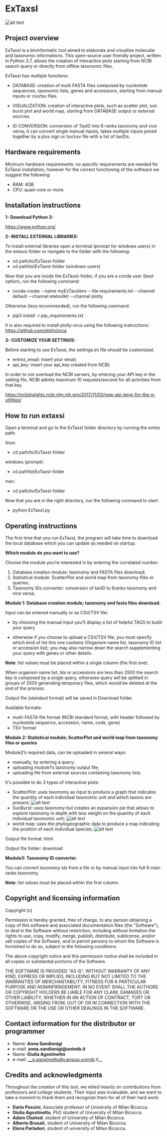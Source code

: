 ExTaxsI
=======

![alt text](https://github.com/qLSLab/extaxsi/blob/master/images/Project%20Exta.png)

Project overview
----------------
ExTaxsI is a bioinformatic tool aimed to elaborate and visualize molecular and taxonomic informations.
This open-source user friendly project, written in Python 3.7, allows the creation of interactive plots starting from NCBI search query or directly from offline taxonomic files.

ExTaxsI has multiple functions:

* DATABASE: creation of multi FASTA files composed by nucleotide sequences, taxonomic lists, genes and accessions, starting from manual inputs or csv/tsv files.

* VISUALIZATION: creation of interactive plots, such as scatter plot, sun burst plot and world map, starting from DATABASE output or external sources.

* ID CONVERSION: conversion of TaxID into 6-ranks taxonomy and vice versa; it can convert single manual inputs, takes multiple inputs joined together by a plus sign or tsv/csv file with a list of taxIDs.

Hardware requirements
---------------------
Minimum hardware requirements:
no specific requirements are needed for ExTaxsI installation, however for the correct functioning of the software we suggest the following:

* RAM: 4GB
* CPU: quad-core or more.

Installation instructions
-------------------------
**1- Download Python 3:**

https://www.python.org/

**2- INSTALL EXTERNAL LIBRARIES:**

To install external libraries open a terminal (prompt for windows users) in the extaxsi folder or navigate to the folder with the following:
* cd path/to/ExTaxsI-folder
* cd path\to\ExTaxsI-folder (windows-users)

Now that you are inside the ExTaxsI-folder, if you are a conda user (best option), run the following command:
* conda create --name myExTaxsIenv --file requirements.txt --channel default --channel etetoolkit --channel plotly

Otherwise (less recommended), run the following command:
* pip3 install -r pip_requirements.txt

It is also required to install plotly-orca using the following instructions:
https://github.com/plotly/orca

**3- CUSTOMIZE YOUR SETTINGS:**

Before starting to use ExTaxsI, the settings.ini file should be customized:
* entrez_email: insert your email;
* api_key: insert your api_key created from NCBI;

In order to not overload the NCBI servers, by entering your API key in the setting file, NCBI admits maximum 10 requests/second for all activities from that key.

https://ncbiinsights.ncbi.nlm.nih.gov/2017/11/02/new-api-keys-for-the-e-utilities/

How to run extaxsi
------------------
Open a terminal and go to the ExTaxsI folder directory by running the entire path:

linux:

* cd path/to/ExTaxsI-folder

windows (prompt):

* cd path\to\ExTaxsI-folder

mac:

* cd path/to/ExTaxsI-folder

Now that you are in the right directory, run the following command to start:

* python ExTaxsI.py

Operating instructions
----------------------

The first time that you run ExTaxsI, the program will take time to download the local database which you can update as needed on startup.

**Which module do you want to use?**

Choose the module you’re interested in by entering the correlated number:

1. Database creation module: taxonomy and FASTA files download;
2. Statistical module: ScatterPlot and world map from taxonomy files or queries;
3. Taxonomy IDs converter: conversion of taxID to 6ranks taxonomy and vice versa;


**Module 1: Database creation module;
taxonomy and fasta files download.**

Input can be entered manually or as CSV/TSV file:

* by choosing the manual input you’ll display a list of helpful TAGS to build your query

* otherwise if you choose to upload a CSV/TSV file,  you must specify which kind of list this one contains (Organism name list, taxonomy ID list or accession list); you may also narrow down the search supplementing your query with genes or other details.

__Note__: list values must be placed within a single column (the first one).

When organism name list, Ids or accessions are less than 2500 the search key is composed by a single query, otherwise query will be splitted in groups of 2500 generating temporary files, which would be deleted at the end of the process.

Output file (standard format) will be saved in Download folder.

Available formats:
* multi-FASTA file format (NCBI standard format, with header followed by nucleotide sequence, accession, name, code, gene)
* TSV format


**Module 2: Statistical module; ScatterPlot and world map from taxonomy files or queries**

Module2’s required data, can be uploaded in several ways:
* manually, by entering a query;
* uploading module1’s taxonomy output file;
* uploading file from external sources containing taxonomy lists.

It's possible to do 3 types of interactive plots:
* ScatterPlot: uses taxonomy as input to produce a graph that indicates the quantity of each individual taxonomic unit and which taxons are present;
![alt text](https://github.com/qLSLab/extaxsi/blob/master/images/aves%20scatterplot%20COX1.png)
* SunBurst: uses taxonomy but creates an expansion pie that allows to explore taxonomy in depth with less weight on the quantity of each individual taxonomic unit;
![alt text](https://github.com/qLSLab/extaxsi/blob/master/images/sunburst%20odonata.png)
* world map: uses the phylogeographic data to produce a map indicating the position of each individual species;
![alt text](https://github.com/qLSLab/extaxsi/blob/master/images/worldmap.png)  

Output file format: html

Output file folder: download

**Module3:  Taxonomy ID converter.**

You can convert taxonomy ids from a file or by manual input into full 6 main ranks taxonomy.

__Note__: list values must be placed within the first column.

Copyright and licensing information
-----------------------------------

Copyright (c)

Permission is hereby granted, free of charge, to any person
obtaining a copy of this software and associated documentation
files (the "Software"), to deal in the Software without
restriction, including without limitation the rights to use,
copy, modify, merge, publish, distribute, sublicense, and/or sell
copies of the Software, and to permit persons to whom the
Software is furnished to do so, subject to the following
conditions:

The above copyright notice and this permission notice shall be
included in all copies or substantial portions of the Software.

THE SOFTWARE IS PROVIDED "AS IS", WITHOUT WARRANTY OF ANY KIND,
EXPRESS OR IMPLIED, INCLUDING BUT NOT LIMITED TO THE WARRANTIES
OF MERCHANTABILITY, FITNESS FOR A PARTICULAR PURPOSE AND
NONINFRINGEMENT. IN NO EVENT SHALL THE AUTHORS OR COPYRIGHT
HOLDERS BE LIABLE FOR ANY CLAIM, DAMAGES OR OTHER LIABILITY,
WHETHER IN AN ACTION OF CONTRACT, TORT OR OTHERWISE, ARISING
FROM, OUT OF OR IN CONNECTION WITH THE SOFTWARE OR THE USE OR
OTHER DEALINGS IN THE SOFTWARE.

Contact information for the distributor or programmer
-----------------------------------------------------
* Name: __Anna Sandionigi__
* e-mail: __anna.sandionigi@unimib.it__
* Name: __Giulia Agostinetto__
* e-mail: __g.agostinetto@campus.unimib.it__

Credits and acknowledgments
---------------------------

Throughout the creation of this tool, we relied heavily on contributions from professors and college students.  Their input was invaluable, and we want to take a moment to thank them and recognize them for all of their hard work:
* __Dario Pescini__, Associate professor of University of Milan Bicocca.
* __Giulia Agostinetto__, PhD student of University of Milan Bicocca.
* __Adam Chahed__, student of University of Milan Bicocca.
* __Alberto Brusati__, student of University of Milan Bicocca.
* __Elena Parladori__, student of university of Milan Bicocca.
